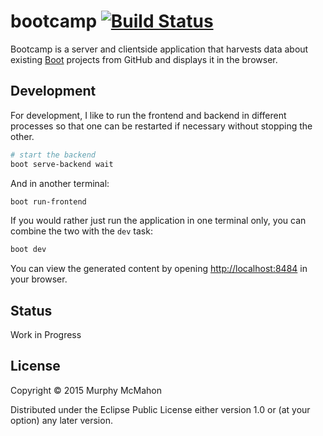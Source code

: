 # bootcamp [![Build Status][badge]][build]

Bootcamp is a server and clientside application that harvests data about
existing [Boot][boot] projects from GitHub and displays it in the browser.

## Development

For development, I like to run the frontend and backend in different processes
so that one can be restarted if necessary without stopping the other.

```bash
# start the backend
boot serve-backend wait
```

And in another terminal:

```bash
boot run-frontend
```

If you would rather just run the application in one terminal only,
you can combine the two with the `dev` task:

```bash
boot dev
```

You can view the generated content by opening
[http://localhost:8484](http://localhost:8484)
in your browser.

## Status

Work in Progress

## License

Copyright © 2015 Murphy McMahon

Distributed under the Eclipse Public License either version 1.0 or (at
your option) any later version.

[badge]:            https://travis-ci.org/pandeiro/bootcamp.png?branch=devel
[build]:            https://travis-ci.org/pandeiro/bootcamp
[boot]:             https://github.com/boot-clj/boot
[installboot]:      https://github.com/boot-clj/boot#install
